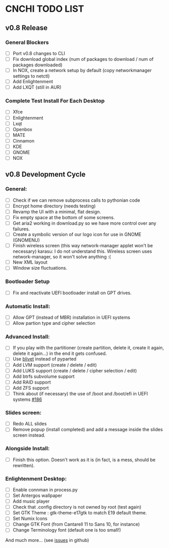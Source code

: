 # CNCHI TODO LIST

## v0.8 Release

### General Blockers
- [ ] Port v0.8 changes to CLI
- [ ] Fix download global index (num of packages to download / num of packages downloaded)
- [ ] In NOX, create a network setup by default (copy networkmanager settings to netctl)
- [ ] Add Enlightenment
- [ ] Add LXQT (still in AUR)

### Complete Test Install For Each Desktop

- [ ] Xfce
- [ ] Enlightenment
- [ ] Lxqt
- [ ] Openbox
- [ ] MATE
- [ ] Cinnamon
- [ ] KDE
- [ ] GNOME
- [ ] NOX

## v0.8 Development Cycle

### General:
 - [ ] Check if we can remove subprocess calls to pythonian code
 - [ ] Encrypt home directory (needs testing)
 - [ ] Revamp the UI with a minimal, flat design.
 - [ ] Fix empty space at the bottom of some screens.
 - [ ] Get aria2 working in download.py so we have more control over any failures.
 - [ ] Create a symbolic version of our logo icon for use in GNOME (GNOMENU)
 - [ ] Finish wireless screen (this way network-manager applet won't be necessary)
 karasu: I do not understand this. Wireless screen uses network-manager, so it won't solve anything :(
 - [ ] New XML layout
 - [ ] Window size fluctuations.

### Bootloader Setup
 - [ ] Fix and reactivate UEFI bootloader install on GPT drives.

### Automatic Install:
 - [ ] Allow GPT (instead of MBR) installation in UEFI systems
 - [ ] Allow partion type and cipher selection

### Advanced Install:
 - [ ] If you play with the partitioner (create partition, delete it, create it again, delete it again...) in the end it gets confused.
 - [ ] Use [blivet](https://dlehman.fedorapeople.org/blivet-docs/) instead of pyparted
 - [ ] Add LVM support (create / delete / edit)
 - [ ] Add LUKS support (create / delete / cipher selection / edit)
 - [ ] Add btrfs subvolume support
 - [ ] Add RAID support
 - [ ] Add ZFS support
 - [ ] Think about (if necessary) the use of /boot and /boot/efi in UEFI systems [#186](https://github.com/Antergos/Cnchi/issues/186)

### Slides screen:
 - [ ] Redo ALL slides
 - [ ] Remove popup (install completed) and add a message inside the slides screen instead.

### Alongside Install:
 - [ ] Finish this option. Doesn't work as it is (in fact, is a mess, should be rewritten).

### Enlightenment Desktop:
 - [ ] Enable connman in process.py
 - [ ] Set Antergos wallpaper
 - [ ] Add music player
 - [ ] Check that .config directory is not owned by root (test again)
 - [ ] Set GTK Theme : gtk-theme-e17gtk to match E19 default theme.
 - [ ] Set Numix Icons
 - [ ] Change GTK Font (from Cantarell 11 to Sans 10, for instance)
 - [ ] Change Terminology font (default one is too small!)
 
And much more... (see [issues](https://github.com/Antergos/Cnchi/issues?milestone=4&page=1&state=open) in github)
